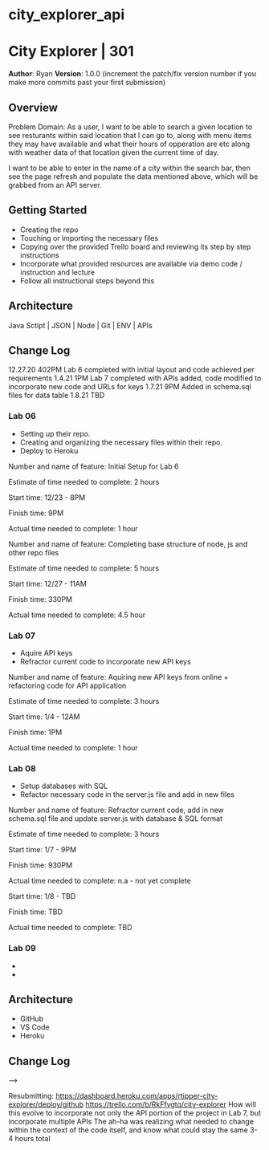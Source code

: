 # city_explorer_api

# City Explorer | 301

**Author**: Ryan
**Version**: 1.0.0 (increment the patch/fix version number if you make more commits past your first submission)

## Overview
Problem Domain: As a user, I want to be able to search a given location to see resturants within said location that I can go to, along with menu items they may have available and what their hours of opperation are etc along with weather data of that location given the current time of day.

I want to be able to enter in the name of a city within the search bar, then see the page refresh and populate the data mentioned above, which will be grabbed from an API server.

## Getting Started
- Creating the repo
- Touching or importing the necessary files
- Copying over the provided Trello board and reviewing its step by step instructions
- Incorporate what provided resources are available via demo code / instruction and lecture
- Follow all instructional steps beyond this

## Architecture
Java Sctipt | JSON | Node | Git | ENV | APIs

## Change Log
12.27.20 402PM Lab 6 completed with initial layout and code achieved per requirements
1.4.21 1PM Lab 7 completed with APIs added, code modified to incorporate new code and URLs for keys
1.7.21 9PM Added in schema.sql files for data table
1.8.21 TBD

### Lab 06
- Setting up their repo.
- Creating and organizing the necessary files within their repo.
- Deploy to Heroku

Number and name of feature: Initial Setup for Lab 6

Estimate of time needed to complete: 2 hours

Start time: 12/23 - 8PM

Finish time: 9PM

Actual time needed to complete: 1 hour

Number and name of feature: Completing base structure of node, js and other repo files

Estimate of time needed to complete: 5 hours

Start time: 12/27 - 11AM

Finish time: 330PM

Actual time needed to complete: 4.5 hour

### Lab 07
- Aquire API keys
- Refractor current code to incorporate new API keys

Number and name of feature: Aquiring new API keys from online + refactoring code for API application

Estimate of time needed to complete: 3 hours

Start time: 1/4 - 12AM

Finish time: 1PM

Actual time needed to complete: 1 hour


### Lab 08
- Setup databases with SQL
- Refactor necessary code in the server.js file and add in new files

Number and name of feature: Refractor current code, add in new schema.sql file and update server.js with database & SQL format

Estimate of time needed to complete: 3 hours

Start time: 1/7 - 9PM

Finish time: 930PM

Actual time needed to complete: n.a - not yet complete

Start time: 1/8 - TBD

Finish time: TBD

Actual time needed to complete: TBD

### Lab 09
-
-

## Architecture
- GitHub
- VS Code
- Heroku

## Change Log
<!-- Use this area to document the iterative changes made to your application as each feature is successfully implemented. Use time stamps. Here's an examples:

01-01-2001 4:59pm - Application now has a fully-functional express server, with a GET route for the location resource.

## Credits and Collaborations
<!-- Give credit (and a link) to other people or resources that helped you build this application. -->
-->

Resubmitting:
https://dashboard.heroku.com/apps/rtipper-city-explorer/deploy/github
https://trello.com/b/RkFfvgtq/city-explorer
How will this evolve to incorporate not only the API portion of the project in Lab 7, but incorporate multiple APIs
The ah-ha was realizing what needed to change within the context of the code itself, and know what could stay the same
3-4 hours total
